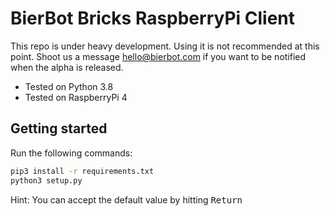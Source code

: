 # BierBot Bricks RaspberryPi Client

This repo is under heavy development. Using it is not recommended at this point. Shoot us a message hello@bierbot.com if you want to be notified when the alpha is released.

- Tested on Python 3.8
- Tested on RaspberryPi 4

## Getting started

Run the following commands:

```bash
pip3 install -r requirements.txt
python3 setup.py
```

Hint: You can accept the default value by hitting <kbd>Return</kbd>
